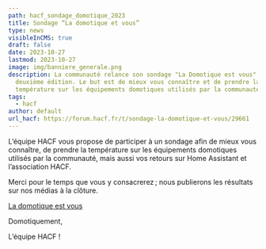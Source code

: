 ```yaml
---
path: hacf_sondage_domotique_2023
title: Sondage “La domotique et vous”
type: news
visibleInCMS: true
draft: false
date: 2023-10-27
lastmod: 2023-10-27
image: img/banniere_generale.png
description: La communauté relance son sondage "La Domotique est vous" pour sa
  deuxième édition. Le but est de mieux vous connaître et de prendre la
  température sur les équipements domotiques utilisés par la communauté.
tags:
  - hacf
author: default
url_hacf: https://forum.hacf.fr/t/sondage-la-domotique-et-vous/29661
---
```

L’équipe HACF vous propose de participer à un sondage afin de mieux vous connaître, de prendre la température sur les équipements domotiques utilisés par la communauté, mais aussi vos retours sur Home Assistant et l’association HACF.

Merci pour le temps que vous y consacrerez ; nous publierons les résultats sur nos médias à la clôture.





[La domotique est vous](https://framaforms.org/la-domotique-et-vous-1696535868)





Domotiquement,

L’équipe HACF !
